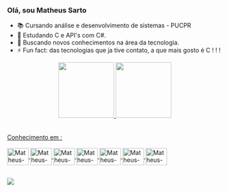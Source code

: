 ### Olá, sou Matheus Sarto 

- 📚 Cursando análise e desenvolvimento de sistemas - PUCPR
- 🌱 Estudando C e API's com C#.
- 🤔 Buscando novos conhecimentos na área da tecnologia.
- ⚡ Fun fact: das tecnologias que ja tive contato, a que mais gosto é C ! ! !


<div align="center">
  <a href="https://github.com/MatheusSarto">
  <img height="130em" src="https://github-readme-stats.vercel.app/api?username=MatheusSarto&show_icons=true&theme=tokyonight&include_all_commits=true&count_private=true"/>
  <img height="130em" src="https://github-readme-stats.vercel.app/api/top-langs/?username=MatheusSarto&layout=compact&langs_count=7&theme=tokyonight"/>
</div>
 
<br>
<br>
 Conhecimento em :
<div style="display: inline_block"><br>
<img align="center" alt="Matheus-C" height="40" width="50"  src="https://cdn.jsdelivr.net/gh/devicons/devicon/icons/c/c-original.svg">
<img align="center" alt="Matheus-JAVA" height="40" width="50"  src="https://cdn.jsdelivr.net/gh/devicons/devicon/icons/java/java-original.svg">
<img align="center" alt="Matheus-Py" height="40" width="50"  src="https://cdn.jsdelivr.net/gh/devicons/devicon/icons/python/python-original.svg">
<img align="center" alt="Matheus-PHP" height="40" width="50"  src="https://cdn.jsdelivr.net/gh/devicons/devicon/icons/php/php-original.svg">
<img align="center" alt="Matheus-MySQL" height="40" width="50"  src="https://cdn.jsdelivr.net/gh/devicons/devicon/icons/mysql/mysql-original.svg">
<img align="center" alt="Matheus-HTML5" height="40" width="50"  src="https://cdn.jsdelivr.net/gh/devicons/devicon/icons/html5/html5-original.svg">
<img align="center" alt="Matheus-GIT" height="40" width="50"  src="https://cdn.jsdelivr.net/gh/devicons/devicon/icons/git/git-original.svg">
</div>
  
  ##
  
  <div>
   <a href="https://www.linkedin.com/in/matheus-sarto-53479b193/" target="_blank"><img src="https://img.shields.io/badge/-LinkedIn-%230077B5?style=for-the-badge&logo=linkedin&logoColor=white" target="_blank"></a> 
  </div>
